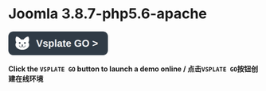 # Joomla 3.8.7-php5.6-apache

<a href="https://www.vsplate.com/?docker-compose=https://github.com/vsplate/dcenvs/joomla/3.8.7-php5.6-apache"><img alt="VSPLATE GO" src="https://raw.githubusercontent.com/vsplate/images/master/vsgo_btn.png" width="200px"></a>

**Click the `VSPLATE GO` button to launch a demo online / 点击`VSPLATE GO`按钮创建在线环境**